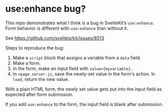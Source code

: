 # use:enhance bug?

This repo demonstrates what I think is a bug in SvelteKit’s
<code>use:enhance</code>. Form behavior is different with
<code>use:enhance</code> than without it.

See https://github.com/sveltejs/kit/issues/8513

Steps to reproduce the bug:

1. Make a <code>script</code> block that assigns a variable from a <code>data</code> field.
2. Make a form.
3. In the form, make an input field with <code>value={myvariable}</code>.
4. In <code>+page.server.js</code>, save the newly-set value in the form's action. 
   In <code>load</code>, return the new value.

With a plain HTML form, the newly set value gets put into the input field as expected
after form submission.

If you add <code>use:enhance</code> to the form, the input field is blank after submission.
